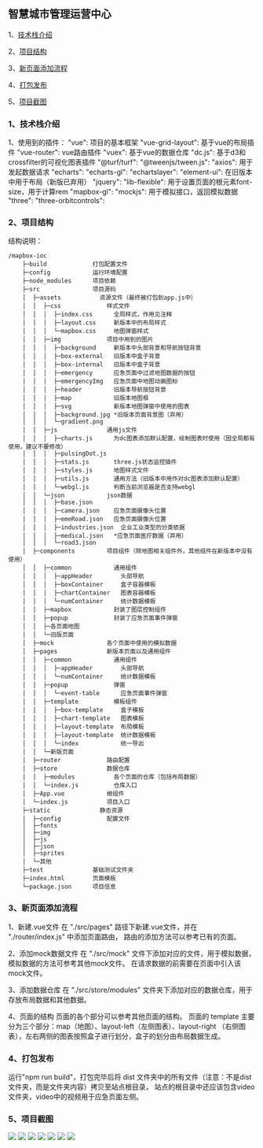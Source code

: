 ## 智慧城市管理运营中心
1、[技术栈介绍](#example-1)

2、[项目结构](#example-2)

3、[新页面添加流程](#example-3)

4、[打包发布](#example-4)

5、[项目截图](#example-5)


<h3 id="example-1">1、技术栈介绍</h3>

1、使用到的插件：
  "vue": 项目的基本框架
  "vue-grid-layout": 基于vue的布局插件
  "vue-router": vue路由插件
  "vuex": 基于vue的数据仓库
  "dc.js": 基于d3和crossfilter的可视化图表插件
  "@turf/turf":
  "@tweenjs/tween.js":
  "axios": 用于发起数据请求
  "echarts":
  "echarts-gl":
  "echartslayer":
  "element-ui": 在旧版本中用于布局（新版已弃用）
  "jquery":
  "lib-flexible": 用于设置页面的根元素font-size，用于计算rem
  "mapbox-gl":
  "mockjs": 用于模拟接口，返回模拟数据
  "three":
  "three-orbitcontrols":

<h3 id="example-2">2、项目结构</h3>

结构说明：
```
/mapbox-ioc
    ├─build             打包配置文件
    ├─config            运行环境配置
    ├─node_modules      项目依赖
    ├─src               项目源码
    │  ├─assets           资源文件（最终被打包到app.js中）
    │  │  ├─css             样式文件
    │  │  │  ├─index.css      全局样式，作用见注释
    │  │  │  ├─layout.css     新版本中的布局样式
    │  │  │  └─mapbox.css     地图弹窗样式
    │  │  ├─img             项目中用到的图片
    │  │  │  ├─background     新版本中头部背景和导航按钮背景
    │  │  │  ├─box-external   旧版本中盒子背景
    │  │  │  ├─box-internal   旧版本中盒子背景
    │  │  │  ├─emergency      应急页面中过滤地图数据的按钮
    │  │  │  ├─emergencyImg   应急页面中地图动画图标
    │  │  │  ├─header         旧版本导航按钮背景
    │  │  │  ├─map            旧版本地图框
    │  │  │  ├─svg            新版本地图弹窗中使用的图表
    │  │  │  ├─background.jpg *旧版本页面背景图（弃用）
    │  │  │  └─gradient.png
    │  │  ├─js              通用js文件
    │  │  │  ├─charts.js      为dc图表添加默认配置，绘制图表时使用（因全局都有使用，建议不要修改）
    │  │  │  ├─pulsingDot.js
    │  │  │  ├─stats.js       three.js状态监控插件
    │  │  │  ├─styles.js      地图样式文件
    │  │  │  ├─utils.js       通用方法（旧版本中用作对dc图表添加默认配置）
    │  │  │  └─webgl.js       判断当前浏览器是否支持webgl
    │  │  └─json            json数据
    │  │  │  ├─base.json
    │  │  │  ├─camera.json    应急页面摄像头位置
    │  │  │  ├─emeRoad.json   应急页面摄像头位置
    │  │  │  ├─industries.json  企业工业类型的分类依据
    │  │  │  ├─medical.json   *应急页面医疗数据（弃用）
    │  │  │  └─road3.json
    │  ├─components         项目组件（除地图相关组件外，其他组件在新版本中没有使用）
    │  │  ├─common            通用组件
    │  │  │  ├─appHeader        头部导航
    │  │  │  ├─boxContainer     盒子容器模板
    │  │  │  ├─chartContainer   图表容器模板
    │  │  │  └─numContainer     统计数据模板
    │  │  ├─mapbox            封装了图层控制组件
    │  │  ├─popup             封装了应急页面事件弹窗
    │  │  ├─各页面地图
    │  │  └─旧版页面
    │  ├─mock               各个页面中使用的模拟数据
    │  ├─pages              新版本页面以及通用组件
    │  │  ├─common            通用组件
    │  │  │  ├─appHeader        头部导航
    │  │  │  └─numContainer     统计数据模板
    │  │  ├─popup             弹窗
    │  │  │  └─event-table      应急页面事件弹窗
    │  │  ├─template          模板组件
    │  │  │  ├─box-template     盒子模板
    │  │  │  ├─chart-template   图表模板
    │  │  │  ├─layout-template  布局模板
    │  │  │  ├─layout-template  统计数据模板
    │  │  │  └─index            统一导出
    │  │  └─新版页面
    │  ├─router             路由配置
    │  ├─store              数据仓库
    │  │  ├─modules           各个页面的仓库（包括布局数据）
    │  │  └─index.js          仓库入口
    │  ├─App.vue            根组件
    │  └─index.js           项目入口
    ├─static              静态资源
    │  ├─config             配置文件
    │  ├─fonts
    │  ├─img
    │  ├─js
    │  ├─json
    │  ├─sprites
    │  └─其他
    ├─test              基础测试文件夹
    ├─index.html        页面模板
    └─package.json      项目信息

```

<h3 id="example-3">3、新页面添加流程</h3>

  1、新建.vue文件
  在 "./src/pages" 路径下新建.vue文件，并在 "./router/index.js" 中添加页面路由，
  路由的添加方法可以参考已有的页面。

  2、添加mock数据文件
  在 "./src/mock" 文件下添加对应的文件，用于模拟数据，模拟数据的方法可参考其他mock文件。
  在请求数据的前需要在页面中引入该mock文件。

  3、添加数据仓库
  在 "./src/store/modules" 文件夹下添加对应的数据仓库，用于存放布局数据和其他数据。

  4、页面的结构
  页面的各个部分可以参考其他页面的结构。
  页面的 template 主要分为三个部分：map（地图）、layout-left（左侧图表）、layout-right
  （右侧图表），左右两侧的图表按照盒子进行划分，盒子的划分由布局数据生成。

<h3 id="example-4">4、打包发布</h3>

  运行"npm run build"，打包完毕后将 dist 文件夹中的所有文件（注意：不是dist文件夹，而是文件夹内容）拷贝至站点根目录，
  站点的根目录中还应该包含video文件夹，video中的视频用于应急页面左侧。

<h3 id="example-5">5、项目截图</h3>
<img src="http://xiangis.com:8080/project_img/IOC-01.jpg">
<img src="http://xiangis.com:8080/project_img/IOC-01门户.png">
<img src="http://xiangis.com:8080/project_img/IOC-02总览.png">
<img src="http://xiangis.com:8080/project_img/IOC-02总览选中.png">
<img src="http://xiangis.com:8080/project_img/IOC-03经济.png">
<img src="http://xiangis.com:8080/project_img/IOC-04企业.png">
<img src="http://xiangis.com:8080/project_img/IOC-07应急.png">
